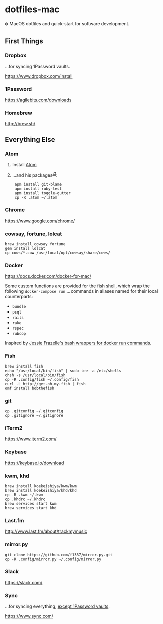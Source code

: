 dotfiles-mac
============
:snowflake: MacOS dotfiles and quick-start for software development.


First Things
------------

### Dropbox

…for syncing 1Password vaults.

https://www.dropbox.com/install

### 1Password

https://agilebits.com/downloads

### Homebrew

http://brew.sh/


Everything Else
---------------

### Atom

1. Install [Atom](https://atom.io/)

2. …and his packages<sup>[♫](https://youtu.be/PB1rat6lcaw)</sup>:

        apm install git-blame
        apm install ruby-test
        apm install toggle-gutter
        cp -R .atom ~/.atom

### Chrome

https://www.google.com/chrome/

### cowsay, fortune, lolcat

```
brew install cowsay fortune
gem install lolcat
cp cows/*.cow /usr/local/opt/cowsay/share/cows/
```

### Docker

https://docs.docker.com/docker-for-mac/

Some custom functions are provided for the fish shell, which wrap the following
`docker-compose run …` commands in aliases named for their local counterparts:

- `bundle`
- `psql`
- `rails`
- `rake`
- `rspec`
- `rubcop`

Inspired by [Jessie Frazelle's bash wrappers for docker run commands](https://github.com/jessfraz/dotfiles/blob/master/.dockerfunc).

### Fish

```
brew install fish
echo "/usr/local/bin/fish" | sudo tee -a /etc/shells
chsh -s /usr/local/bin/fish
cp -R .config/fish ~/.config/fish
curl -L http://get.oh-my.fish | fish
omf install bobthefish
```

### git

```
cp .gitconfig ~/.gitconfig
cp .gitignore ~/.gitignore
```

### iTerm2

https://www.iterm2.com/

### Keybase

https://keybase.io/download

### kwm, khd

```
brew install koekeishiya/kwm/kwm
brew install koekeishiya/khd/khd
cp -R .kwm ~/.kwm
cp .khdrc ~/.khdrc
brew services start kwm
brew services start khd
```

### Last.fm

http://www.last.fm/about/trackmymusic

### mirror.py

```
git clone https://github.com/f1337/mirror.py.git
cp -R .config/mirror.py ~/.config/mirror.py
```

### Slack

https://slack.com/

### Sync

…for syncing everything, [except 1Password vaults](https://discussions.agilebits.com/discussion/38652/1password-synchronization-on-sync-com).

https://www.sync.com/
